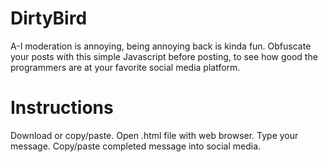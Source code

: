# DirtyBird
A-I moderation is annoying, being annoying back is kinda fun.  Obfuscate your posts with this simple Javascript before posting, to see how good the programmers are at your favorite social media platform.

# Instructions
Download or copy/paste.
Open .html file with web browser.
Type your message.
Copy/paste completed message into social media.
